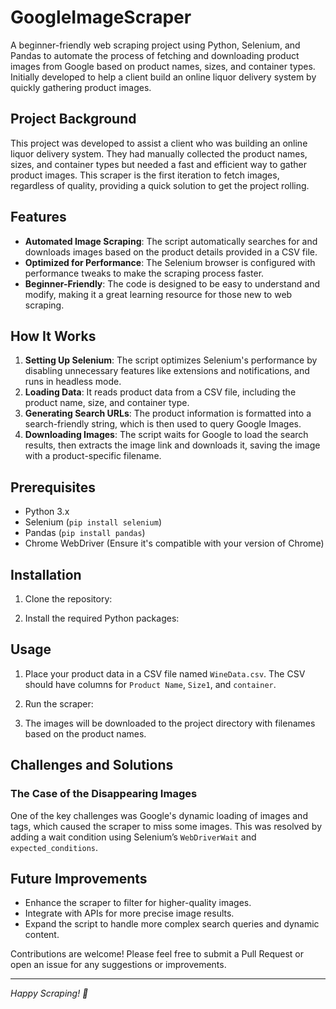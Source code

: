 # GoogleImageScraper
A beginner-friendly web scraping project using Python, Selenium, and Pandas to automate the process of fetching and downloading product images from Google based on product names, sizes, and container types. Initially developed to help a client build an online liquor delivery system by quickly gathering product images. 


## Project Background

This project was developed to assist a client who was building an online liquor delivery system. They had manually collected the product names, sizes, and container types but needed a fast and efficient way to gather product images. This scraper is the first iteration to fetch images, regardless of quality, providing a quick solution to get the project rolling.

## Features

- **Automated Image Scraping**: The script automatically searches for and downloads images based on the product details provided in a CSV file.
- **Optimized for Performance**: The Selenium browser is configured with performance tweaks to make the scraping process faster.
- **Beginner-Friendly**: The code is designed to be easy to understand and modify, making it a great learning resource for those new to web scraping.

## How It Works

1. **Setting Up Selenium**: The script optimizes Selenium's performance by disabling unnecessary features like extensions and notifications, and runs in headless mode.
2. **Loading Data**: It reads product data from a CSV file, including the product name, size, and container type.
3. **Generating Search URLs**: The product information is formatted into a search-friendly string, which is then used to query Google Images.
4. **Downloading Images**: The script waits for Google to load the search results, then extracts the image link and downloads it, saving the image with a product-specific filename.

## Prerequisites

- Python 3.x
- Selenium (`pip install selenium`)
- Pandas (`pip install pandas`)
- Chrome WebDriver (Ensure it's compatible with your version of Chrome)

## Installation

1. Clone the repository:
  
2. Install the required Python packages:
   
## Usage

1. Place your product data in a CSV file named `WineData.csv`. The CSV should have columns for `Product Name`, `Size1`, and `container`.
2. Run the scraper:
    
3. The images will be downloaded to the project directory with filenames based on the product names.

## Challenges and Solutions

### The Case of the Disappearing Images
One of the key challenges was Google's dynamic loading of images and tags, which caused the scraper to miss some images. This was resolved by adding a wait condition using Selenium’s `WebDriverWait` and `expected_conditions`.

## Future Improvements

- Enhance the scraper to filter for higher-quality images.
- Integrate with APIs for more precise image results.
- Expand the script to handle more complex search queries and dynamic content.


Contributions are welcome! Please feel free to submit a Pull Request or open an issue for any suggestions or improvements.

---

*Happy Scraping! 🍷*
